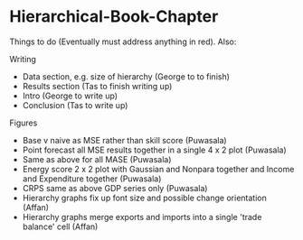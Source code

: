 # Hierarchical-Book-Chapter

Things to do (Eventually must address anything in red).  Also:

Writing
  - Data section, e.g. size of hierarchy (George to to finish)
  - Results section (Tas to finish writing up)
  - Intro (George to write up)
  - Conclusion (Tas to write up)

Figures 
 - Base v naive as MSE rather than skill score (Puwasala)
 - Point forecast all MSE results together in a single 4 x 2 plot (Puwasala)
 - Same as above for all MASE (Puwasala)
 - Energy score 2 x 2 plot with Gaussian and Nonpara together and Income and Expenditure together (Puwasala)
 - CRPS same as above GDP series only (Puwasala)
 - Hierarchy graphs fix up font size and possible change orientation (Affan)
 - Hierarchy graphs merge exports and imports into a single 'trade balance' cell (Affan)
 





